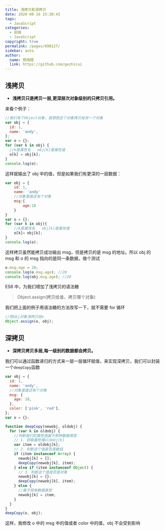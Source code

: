 ```yaml
---
title: 浅拷贝和深拷贝
date: 2020-08-16 15:30:43
tags:
  - JavaScript
categories:
  - 前端
  - JavaScript
copyright: true
permalink: /pages/69012f/
sidebar: auto
author:
  name: 杨雨翔
  link: https://github.com/gezhicui
---
```


## 浅拷贝

- **浅拷贝只是拷贝一层,更深层次对象级别的只拷贝引用。**

来看个例子：

```js
//我们有个Object对象，我想把这个对象拷贝给另一个对象
var obj = {
  id: 1,
  name: 'andy',
};
var o = {};
for (var k in obj) {
  //k是属性名   obj[k]是属性值
  o[k] = obj[k];
}
console.log(o);
```

这样就输出了 obj 中的值，但是如果我们有更深的一层数据：

```js
var obj = {
    id: 1,
    name: 'andy'
    //对象里面还有个对象
    msg:{
        age:18
    }
}
var o = {};
for (var k in obj){
    //k是属性名   obj[k]是属性值
    o[k]= obj[k];
}
console.log(o);
```

这样拷贝虽然能拷贝成功输出 msg，但是拷贝的是 msg 的地址。所以 obj 的 msg 和 o 的 msg 指向的是同一条数据，做个测试

```js
o.msg.age = 20;
console.log(o.msg.age); //20
console.log(obj.msg.age); //20
```

ES6 中，为我们增加了浅拷贝的语法糖

> Object.assign(拷贝给谁，拷贝哪个对象)

我们把上面的例子用语法糖的方法改写一下，就不需要 for 循环

```js
//把obj对象浅拷贝给o
Object.assign(o, obj);
```

## 深拷贝

- **深拷贝拷贝多层,每一级别的数据都会拷贝。**

我们可以通过函数递归的方式来一层一层循环赋值，来实现深拷贝，我们可以封装一个`deepCopy`函数

```js
var obj = {
  id: 1,
  name: 'andy',
  //对象里面还有个对象
  msg: {
    age: 18,
  },
  color: ['pink', 'red'],
};
var o = {};

function deepCopy(newobj, oldobj) {
  for (var k in oldobj) {
    //判断我们的属性值属于那种数据类型
    // 1．获取属性值oldobj[k]
    var item = oldobj[k];
    // 2．判断这个值是否是数组
    if (item instanceof Array) {
      newobj[k] = [];
      deepCopy(newobj[k], item);
    } else if (item instanceof Object) {
      // 3．判断这个值是否是对象
      newobj[k] = {};
      deepCopy(newobj[k], item);
    } else {
      //属于简单数据类型
      newobj[k] = item;
    }
  }
}
deepCopy(o, obj);
```

这样，我修改 o 中的 msg 中的值或者 color 中的值，obj 不会受到影响
